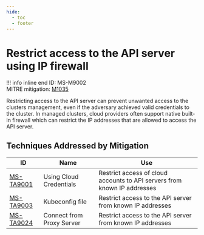 ```yaml
---
hide:
  - toc
  - footer
---
```


# Restrict access to the API server using IP firewall

!!! info inline end
    ID: MS-M9002<br>
    MITRE mitigation: [M1035](https://attack.mitre.org/mitigations/M1035/)

Restricting access to the API server can prevent unwanted access to the clusters management, even if the adversary achieved valid credentials to the cluster. 
In managed clusters, cloud providers often support native built-in firewall which can restrict the IP addresses that are allowed to access the API server.


## Techniques Addressed by Mitigation

|ID|Name|Use|
|--|----------|-----------|
|[MS-TA9001](../techniques/Using%20Cloud%20Credentials.md)|Using Cloud Credentials|Restrict access of cloud accounts to API servers from known IP addresses|
|[MS-TA9003](../techniques/Kubeconfig%20file.md)|Kubeconfig file|Restrict access to the API server from known IP addresses|
|[MS-TA9024](../techniques/Connect%20from%20Proxy%20server.md)|Connect from Proxy Server|Restrict access to the API server from known IP addresses|